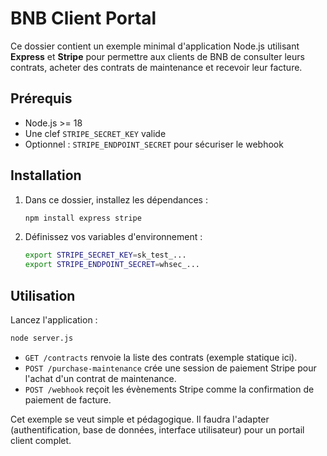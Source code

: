 # BNB Client Portal

Ce dossier contient un exemple minimal d'application Node.js utilisant **Express** et **Stripe** pour permettre aux clients de BNB de consulter leurs contrats, acheter des contrats de maintenance et recevoir leur facture.

## Prérequis
- Node.js >= 18
- Une clef `STRIPE_SECRET_KEY` valide
- Optionnel : `STRIPE_ENDPOINT_SECRET` pour sécuriser le webhook

## Installation
1. Dans ce dossier, installez les dépendances :
   ```bash
   npm install express stripe
   ```
2. Définissez vos variables d'environnement :
   ```bash
   export STRIPE_SECRET_KEY=sk_test_...
   export STRIPE_ENDPOINT_SECRET=whsec_...
   ```

## Utilisation
Lancez l'application :
```bash
node server.js
```

- `GET /contracts` renvoie la liste des contrats (exemple statique ici).
- `POST /purchase-maintenance` crée une session de paiement Stripe pour l'achat d'un contrat de maintenance.
- `POST /webhook` reçoit les évènements Stripe comme la confirmation de paiement de facture.

Cet exemple se veut simple et pédagogique. Il faudra l'adapter (authentification, base de données, interface utilisateur) pour un portail client complet.
